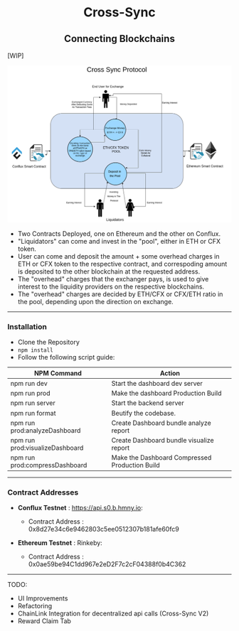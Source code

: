 <div align="center"><h1><strong>Cross-Sync</strong><br><h2>Connecting Blockchains</h2></h1></div>

[WIP]

![](Cross-Sync.png)

-  Two Contracts Deployed, one on Ethereum and the other on Conflux.
-  "Liquidators" can come and invest in the "pool", either in ETH or CFX token.
-  User can come and deposit the amount + some overhead charges in ETH or CFX token to the respective contract, and correspoding amount is deposited to the other blockchain at the requested address.
-  The "overhead" charges that the exchanger pays, is used to give interest to the liquidity providers on the respective blockchains.
-  The "overhead" charges are decided by ETH/CFX or CFX/ETH ratio in the pool, depending upon the direction on exchange.

---

### Installation

-  Clone the Repository
-  `npm install`
-  Follow the following script guide:

| NPM Command                     | Action                                         |
| ------------------------------- | ---------------------------------------------- |
| npm run dev                     | Start the dashboard dev server                 |
| npm run prod                    | Make the dashboard Production Build            |
| npm run server                  | Start the backend server                       |
| npm run format                  | Beutify the codebase.                          |
| npm run prod:analyzeDashboard   | Create Dashboard bundle analyze report         |
| npm run prod:visualizeDashboard | Create Dashboard bundle visualize report       |
| npm run prod:compressDashboard  | Make the Dashboard Compressed Production Build |

---

### Contract Addresses

-  **Conflux Testnet** : https://api.s0.b.hmny.io:

   -  Contract Address : 0x8d27e34c6e9462803c5ee0512307b181afe60fc9

-  **Ethereum Testnet** : Rinkeby:

   -  Contract Address : 0x0ae59be94C1dd967e2eD2F7c2cF04388f0b4C362

---

TODO:

-  UI Improvements
-  Refactoring
-  ChainLink Integration for decentralized api calls (Cross-Sync V2)
-  Reward Claim Tab
